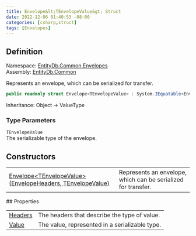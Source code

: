 ```yaml
---
title: Envelope&lt;TEnvelopeValue&gt; Struct
date: 2022-12-06 01:40:53 -08:00
categories: [csharp,struct]
tags: [Envelopes]
---
```


## Definition
Namespace: <a href='/posts/csharp.namespace.entitydb.common.envelopes/'>EntityDb.Common.Envelopes</a><br />
Assembly: <a href='/posts/csharp.assembly.entitydb.common/'>EntityDb.Common</a><br />

Represents an envelope, which can be serialized for transfer.

```cs
public readonly struct Envelope<TEnvelopeValue> : System.IEquatable<Envelope<TEnvelopeValue>>
```
Inheritance: Object &rarr; ValueType
### Type Parameters
`TEnvelopeValue`<br />The serializable type of the envelope.
## Constructors
<table><tr><td><!--/posts/csharp.notimplemented.entitydb.common.envelopes.envelope-1-.ctor#.../--><a href='#'>Envelope&lt;TEnvelopeValue&gt;(EnvelopeHeaders, TEnvelopeValue)</a></td><td>
Represents an envelope, which can be serialized for transfer.
</td></tr></table>
## Properties
<table><tr><td><!--/posts/csharp.notimplemented.entitydb.common.envelopes.envelope-1.headers/--><a href='#'>Headers</a></td><td>The headers that describe the type of value.</td></tr><tr><td><!--/posts/csharp.notimplemented.entitydb.common.envelopes.envelope-1.value/--><a href='#'>Value</a></td><td>The value, represented in a serializable type.</td></tr></table>
